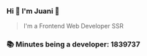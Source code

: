 ### Hi 👋 I&#39;m Juani 🦁

> I&#39;m a Frontend Web Developer SSR

### 📚 Minutes being a developer: 1839737
